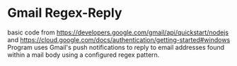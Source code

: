 # Gmail Regex-Reply
basic code from https://developers.google.com/gmail/api/quickstart/nodejs and https://cloud.google.com/docs/authentication/getting-started#windows <br/>
Program uses Gmail's push notifications to reply to email addresses found within a mail body using a configured regex pattern.
